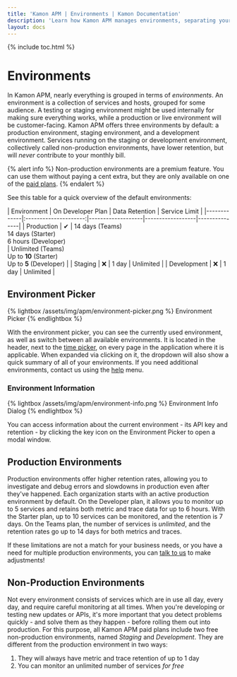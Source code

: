 ```yaml
---
title: 'Kamon APM | Environments | Kamon Documentation'
description: 'Learn how Kamon APM manages environments, separating your critical production services from staging deployments, and save money by leveraging this separation'
layout: docs
---
```


{% include toc.html %}

Environments
============

In Kamon APM, nearly everything is grouped in terms of _environments_. An environment is a collection of services and hosts, grouped for some audience. A testing or staging environment might be used internally for making sure everything works, while a production or live environment will be customer-facing. Kamon APM offers three environments by default: a production environment, staging environment, and a development environment. Services running on the staging or development environment, collectively called non-production environments, have lower retention, but will _never_ contribute to your monthly bill.

{% alert info %}
Non-production environments are a premium feature. You can use them without paying a cent extra, but they are only available on one of the [paid plans].
{% endalert %}

See this table for a quick overview of the default environments:

| Environment | On Developer Plan     | Data Retention | Service Limit |
|-------------|:---------------------:|-------------------|------------------|---------------|
| Production  | &#x2714; | 14 days (Teams) <br> 14 days (Starter) <br> 6 hours (Developer) <br> | Unlimited (Teams) <br> Up to **10** (Starter) <br> Up to **5** (Developer) |
| Staging     | &#x274C;                  | 1 day | Unlimited     |
| Development | &#x274C;                  | 1 day | Unlimited     |

Environment Picker
-------------------

{% lightbox /assets/img/apm/environment-picker.png %}
Environment Picker
{% endlightbox %}

With the environment picker, you can see the currently used environment, as well as switch between all available environments. It is located in the header, next to the [time picker], on every page in the application where it is applicable. When expanded via clicking on it, the dropdown will also show a quick summary of all of your environments. If you need additional environments, contact us using the [help] menu.

### Environment Information


{% lightbox /assets/img/apm/environment-info.png %}
Environment Info Dialog
{% endlightbox %}


You can access information about the current environment - its API key and retention - by clicking the key icon on the Environment Picker to open a modal window.

Production Environments
------------------------

Production environments offer higher retention rates, allowing you to investigate and debug errors and slowdowns in production even after they've happened. Each organization starts with an active production environment by default. On the Developer plan, it allows you to monitor up to 5 services and retains both metric and trace data for up to 6 hours. With the Starter plan, up to 10 services can be monitored, and the retention is 7 days. On the Teams plan, the number of services is _unlimited_, and the retention rates go up to 14 days for both metrics and traces.

If these limitations are not a match for your business needs, or you have a need for multiple production environments, you can [talk to us][help] to make adjustments!


Non-Production Environments
----------------------------

Not every environment consists of services which are in use all day, every day, and require careful monitoring at all times. When you're developing or testing new updates or APIs, it's more important that you detect problems quickly - and solve them as they happen - before rolling them out into production. For this purpose, all Kamon APM paid plans include two free non-production environments, named _Staging_ and _Development_. They are different from the production environment in two ways:

1. They will always have metric and trace retention of up to 1 day
2. You can monitor an unlimited number of services _for free_

[paid plans]: /apm/pricing/
[time picker]: ../time-picker/
[help]: ../help/
